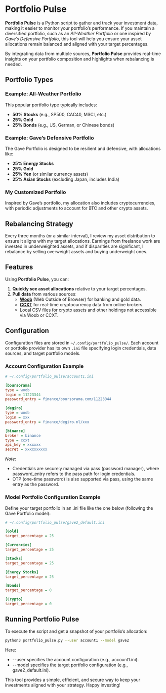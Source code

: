 # Portfolio Pulse

**Portfolio Pulse** is a Python script to gather and track your investment data, making it easier to monitor your portfolio’s performance. If you maintain a diversified portfolio, such as an *All-Weather Portfolio* or one inspired by *Gave’s Defensive Portfolio*, this tool will help you ensure your asset allocations remain balanced and aligned with your target percentages. 

By integrating data from multiple sources, **Portfolio Pulse** provides real-time insights on your portfolio composition and highlights when rebalancing is needed.

## Portfolio Types

### Example: All-Weather Portfolio
This popular portfolio type typically includes:
- **50% Stocks** (e.g., SP500, CAC40, MSCI, etc.)
- **25% Gold**
- **25% Bonds** (e.g., US, German, or Chinese bonds)

### Example: Gave’s Defensive Portfolio
The Gave Portfolio is designed to be resilient and defensive, with allocations like:
- **25% Energy Stocks**
- **25% Gold**
- **25% Yen** (or similar currency assets)
- **25% Asian Stocks** (excluding Japan, includes India)

### My Customized Portfolio
Inspired by Gave’s portfolio, my allocation also includes cryptocurrencies, with periodic adjustments to account for BTC and other crypto assets.

## Rebalancing Strategy

Every three months (or a similar interval), I review my asset distribution to ensure it aligns with my target allocations. Earnings from freelance work are invested in underweighted assets, and if disparities are significant, I rebalance by selling overweight assets and buying underweight ones.

## Features

Using **Portfolio Pulse**, you can:
1. **Quickly see asset allocations** relative to your target percentages.
2. **Pull data** from various sources:
   - **[Woob](https://woob.tech/)** (Web Outside of Browser) for banking and gold data.
   - **[CCXT](https://github.com/ccxt/ccxt)** for real-time cryptocurrency data from online brokers.
   - Local CSV files for crypto assets and other holdings not accessible via Woob or CCXT.

## Configuration

Configuration files are stored in `~/.config/portfolio_pulse/`. Each account or portfolio provider has its own `.ini` file specifying login credentials, data sources, and target portfolio models.

### Account Configuration Example

```ini
# ~/.config/portfolio_pulse/account1.ini

[boursorama]
type = woob
login = 11223344
password_entry = finance/boursorama.com/11223344

[degiro]
type = woob
login = xxx
password_entry = finance/degiro.nl/xxx

[binance]
broker = binance
type = ccxt
api_key = xxxxxx
secret = xxxxxxxxxx
```

_Note_:

- Credentials are securely managed via pass (password manager), where password_entry refers to the pass path for login credentials.
- OTP (one-time password) is also supported via pass, using the same entry as the password.

### Model Portfolio Configuration Example

Define your target portfolio in an .ini file like the one below (following the Gave Portfolio model):


```ini
# ~/.config/portfolio_pulse/gave2_default.ini

[Gold]
target_percentage = 25

[Currencies]
target_percentage = 25

[Stocks]
target_percentage = 25

[Energy Stocks]
target_percentage = 25

[Bonds]
target_percentage = 0

[Crypto]
target_percentage = 0
```

## Running Portfolio Pulse

To execute the script and get a snapshot of your portfolio’s allocation:

```bash
python3 portfolio_pulse.py --user account1 --model gave2

```

Here:
- --user specifies the account configuration (e.g., account1.ini).
- --model specifies the target portfolio configuration (e.g., gave2_default.ini).

This tool provides a simple, efficient, and secure way to keep your investments aligned with your strategy.
Happy investing!
